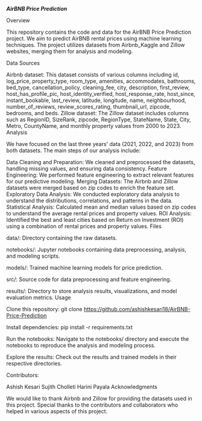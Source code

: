 *******AirBNB Price Prediction*******

Overview

This repository contains the code and data for the AirBNB Price Prediction project. We aim to predict AirBNB rental prices using machine learning techniques. The project utilizes datasets from Airbnb_Kaggle and Zillow websites, merging them for analysis and modeling.

Data Sources

Airbnb dataset: This dataset consists of various columns including id, log_price, property_type, room_type, amenities, accommodates, bathrooms, bed_type, cancellation_policy, cleaning_fee, city, description, first_review, host_has_profile_pic, host_identity_verified, host_response_rate, host_since, instant_bookable, last_review, latitude, longitude, name, neighbourhood, number_of_reviews, review_scores_rating, thumbnail_url, zipcode, bedrooms, and beds.
Zillow dataset: The Zillow dataset includes columns such as RegionID, SizeRank, zipcode, RegionType, StateName, State, City, Metro, CountyName, and monthly property values from 2000 to 2023.
Analysis

We have focused on the last three years' data (2021, 2022, and 2023) from both datasets. The main steps of our analysis include:

Data Cleaning and Preparation: We cleaned and preprocessed the datasets, handling missing values, and ensuring data consistency.
Feature Engineering: We performed feature engineering to extract relevant features for our predictive modeling.
Merging Datasets: The Airbnb and Zillow datasets were merged based on zip codes to enrich the feature set.
Exploratory Data Analysis: We conducted exploratory data analysis to understand the distributions, correlations, and patterns in the data.
Statistical Analysis: Calculated mean and median values based on zip codes to understand the average rental prices and property values.
ROI Analysis: Identified the best and least cities based on Return on Investment (ROI) using a combination of rental prices and property values.
Files

data/: Directory containing the raw datasets.


notebooks/: Jupyter notebooks containing data preprocessing, analysis, and modeling scripts.


models/: Trained machine learning models for price prediction.


src/: Source code for data preprocessing and feature engineering.


results/: Directory to store analysis results, visualizations, and model evaluation metrics.
Usage

Clone this repository: git clone https://github.com/ashishkesari18/AirBNB-Price-Prediction


Install dependencies: pip install -r requirements.txt


Run the notebooks: Navigate to the notebooks/ directory and execute the notebooks to reproduce the analysis and modeling process.


Explore the results: Check out the results and trained models in their respective directories.


Contributors:

Ashish Kesari
Sujith Cholleti
Harini Payala
Acknowledgments

We would like to thank Airbnb and Zillow for providing the datasets used in this project. Special thanks to the contributors and collaborators who helped in various aspects of this project.
